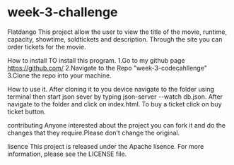 # week-3-challenge


Flatdango
This project allow the user to view the title of the movie, runtime, capacity, showtime, soldtickets and description. Through the site you can order tickets for the movie.

How to install
TO install this program. 1.Go to my github page https://github.com/ 2.Navigate to the Repo "week-3-codecahllenge" 3.Clone the repo into your machine.

How to use it.
After cloning it to you device navigate to the folder using terminal then start json sever by typing json-server --watch db.json. After navigate to the folder and click on index.html. To buy a ticket click on buy ticket button.

contributing
Anyone interested about the project you can fork it and do the changes that they require.Please don't change the original.

lisence
This project is released under the Apache lisence. For more information, please see the LICENSE file.

